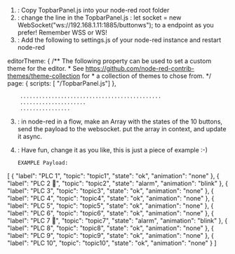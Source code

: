 1. : Copy TopbarPanel.js into your node-red root folder
2. : change the line in the TopbarPanel.js : let socket = new WebSocket("ws://192.168.1.11:1885/buttonws"); to a endpoint as you prefer! Remember WSS or WS! 
3. : Add the following to settings.js of your node-red instance and restart node-red

  editorTheme: {
        /** The following property can be used to set a custom theme for the editor.
         * See https://github.com/node-red-contrib-themes/theme-collection for
         * a collection of themes to chose from.
         */
        page: {
            scripts: [ "</YOURROOTPATH>/TopbarPanel.js"]
        },

        .............................................
        .....................
        ................

 3. :   in node-red in a flow, make an Array with the states of the 10 buttons, send the payload to the websocket.
        put the array in context, and update it async.

 4. : Have fun, change it as you like, this is just a piece of example :-)

        EXAMPLE Payload: 

[
  {
    "label": "PLC 1",
    "topic": "topic1",
    "state": "ok",
    "animation": "none"
  },
  {
    "label": "PLC 2 💩",
    "topic": "topic2",
    "state": "alarm",
    "animation": "blink"
  },
  {
    "label": "PLC 3",
    "topic": "topic3",
    "state": "ok",
    "animation": "none"
  },
  {
    "label": "PLC 4",
    "topic": "topic4",
    "state": "ok",
    "animation": "none"
  },
  {
    "label": "PLC 5",
    "topic": "topic5",
    "state": "ok",
    "animation": "none"
  },
    {
      "label": "PLC 6",
      "topic": "topic6",
      "state": "ok",
      "animation": "none"
    },
    {
      "label": "PLC 7 💩",
      "topic": "topic7",
      "state": "alarm",
      "animation": "blink"
    },
    {
      "label": "PLC 8",
      "topic": "topic8",
      "state": "ok",
      "animation": "none"
    },
    {
      "label": "PLC 9",
      "topic": "topic9",
      "state": "ok",
      "animation": "none"
    },
    {
      "label": "PLC 10",
      "topic": "topic10",
      "state": "ok",
      "animation": "none"
    }
]
